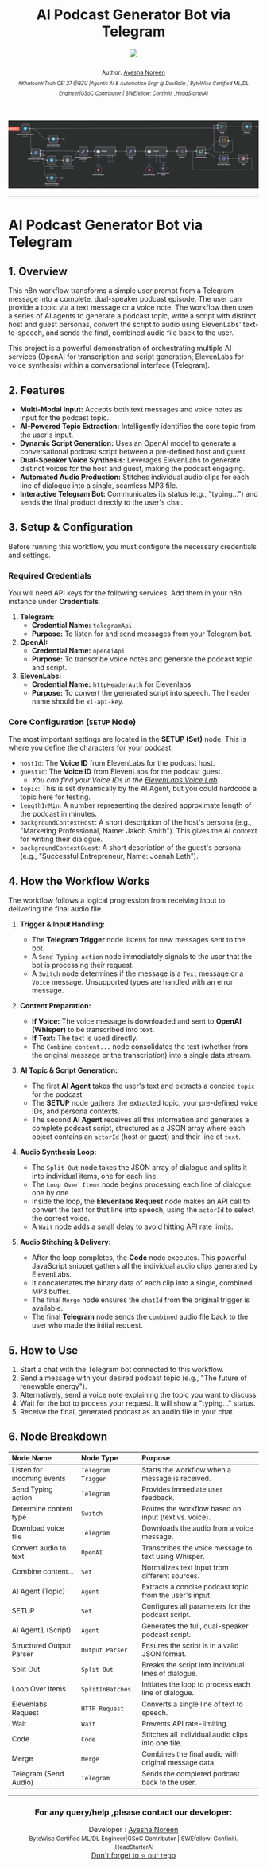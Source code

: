 <div align="center">
  <h1>AI Podcast Generator Bot via Telegram</h1>
  <a class="header-badge" target="_blank" href="https://www.linkedin.com/in/khatoonintech/">
  <img src="https://img.shields.io/badge/style--5eba00.svg?label=LinkedIn&logo=linkedin&style=social">
  </a>
  

<sub>Author:
<a href="https://www.linkedin.com/in/Khatoonintech/" target="_blank">Ayesha Noreen</a><br>
<small> <i>#KhatoonInTech CE' 27 @BZU |Agentic AI & Automation Engr @ DevRolin | ByteWise Certified ML/DL Engineer|GSoC Contributor | SWEfellow: Confiniti. ,HeadStarterAI</i> </small>
</sub>
<br>
<br>
<br>

 ![portal ](../Podcast%20Generation%20Agent/workflow.png)

</div>

---

# AI Podcast Generator Bot via Telegram

## 1. Overview

This n8n workflow transforms a simple user prompt from a Telegram message into a complete, dual-speaker podcast episode. The user can provide a topic via a text message or a voice note. The workflow then uses a series of AI agents to generate a podcast topic, write a script with distinct host and guest personas, convert the script to audio using ElevenLabs' text-to-speech, and sends the final, combined audio file back to the user.

This project is a powerful demonstration of orchestrating multiple AI services (OpenAI for transcription and script generation, ElevenLabs for voice synthesis) within a conversational interface (Telegram).

## 2. Features

-   **Multi-Modal Input:** Accepts both text messages and voice notes as input for the podcast topic.
-   **AI-Powered Topic Extraction:** Intelligently identifies the core topic from the user's input.
-   **Dynamic Script Generation:** Uses an OpenAI model to generate a conversational podcast script between a pre-defined host and guest.
-   **Dual-Speaker Voice Synthesis:** Leverages ElevenLabs to generate distinct voices for the host and guest, making the podcast engaging.
-   **Automated Audio Production:** Stitches individual audio clips for each line of dialogue into a single, seamless MP3 file.
-   **Interactive Telegram Bot:** Communicates its status (e.g., "typing...") and sends the final product directly to the user's chat.

## 3. Setup & Configuration

Before running this workflow, you must configure the necessary credentials and settings.

### Required Credentials

You will need API keys for the following services. Add them in your n8n instance under **Credentials**.

1.  **Telegram:**
    -   **Credential Name:** `telegramApi`
    -   **Purpose:** To listen for and send messages from your Telegram bot.
2.  **OpenAI:**
    -   **Credential Name:** `openAiApi`
    -   **Purpose:** To transcribe voice notes and generate the podcast topic and script.
3.  **ElevenLabs:**
    -   **Credential Name:** `httpHeaderAuth` for Elevenlabs
    -   **Purpose:** To convert the generated script into speech. The header name should be `xi-api-key`.

### Core Configuration (`SETUP` Node)

The most important settings are located in the **SETUP (Set)** node. This is where you define the characters for your podcast.

-   `hostId`: The **Voice ID** from ElevenLabs for the podcast host.
-   `guestId`: The **Voice ID** from ElevenLabs for the podcast guest.
    -   *You can find your Voice IDs in the [ElevenLabs Voice Lab](https://elevenlabs.io/app/voice-lab).*
-   `topic`: This is set dynamically by the AI Agent, but you could hardcode a topic here for testing.
-   `lengthInMin`: A number representing the desired approximate length of the podcast in minutes.
-   `backgroundContextHost`: A short description of the host's persona (e.g., "Marketing Professional, Name: Jakob Smith"). This gives the AI context for writing their dialogue.
-   `backgroundContextGuest`: A short description of the guest's persona (e.g., "Successful Entrepreneur, Name: Joanah Leth").

## 4. How the Workflow Works

The workflow follows a logical progression from receiving input to delivering the final audio file.

1.  **Trigger & Input Handling:**
    -   The **Telegram Trigger** node listens for new messages sent to the bot.
    -   A `Send Typing action` node immediately signals to the user that the bot is processing their request.
    -   A `Switch` node determines if the message is a `Text` message or a `Voice` message. Unsupported types are handled with an error message.

2.  **Content Preparation:**
    -   **If Voice:** The voice message is downloaded and sent to **OpenAI (Whisper)** to be transcribed into text.
    -   **If Text:** The text is used directly.
    -   The `Combine content...` node consolidates the text (whether from the original message or the transcription) into a single data stream.

3.  **AI Topic & Script Generation:**
    -   The first **AI Agent** takes the user's text and extracts a concise `topic` for the podcast.
    -   The **SETUP** node gathers the extracted topic, your pre-defined voice IDs, and persona contexts.
    -   The second **AI Agent** receives all this information and generates a complete podcast script, structured as a JSON array where each object contains an `actorId` (host or guest) and their line of `text`.

4.  **Audio Synthesis Loop:**
    -   The `Split Out` node takes the JSON array of dialogue and splits it into individual items, one for each line.
    -   The `Loop Over Items` node begins processing each line of dialogue one by one.
    -   Inside the loop, the **Elevenlabs Request** node makes an API call to convert the text for that line into speech, using the `actorId` to select the correct voice.
    -   A `Wait` node adds a small delay to avoid hitting API rate limits.

5.  **Audio Stitching & Delivery:**
    -   After the loop completes, the **Code** node executes. This powerful JavaScript snippet gathers all the individual audio clips generated by ElevenLabs.
    -   It concatenates the binary data of each clip into a single, combined MP3 buffer.
    -   The final `Merge` node ensures the `chatId` from the original trigger is available.
    -   The final **Telegram** node sends the `combined` audio file back to the user who made the initial request.

## 5. How to Use

1.  Start a chat with the Telegram bot connected to this workflow.
2.  Send a message with your desired podcast topic (e.g., "The future of renewable energy").
3.  Alternatively, send a voice note explaining the topic you want to discuss.
4.  Wait for the bot to process your request. It will show a "typing..." status.
5.  Receive the final, generated podcast as an audio file in your chat.

## 6. Node Breakdown

| Node Name | Node Type | Purpose |
| :--- | :--- | :--- |
| Listen for incoming events | `Telegram Trigger` | Starts the workflow when a message is received. |
| Send Typing action | `Telegram` | Provides immediate user feedback. |
| Determine content type | `Switch` | Routes the workflow based on input (text vs. voice). |
| Download voice file | `Telegram` | Downloads the audio from a voice message. |
| Convert audio to text | `OpenAI` | Transcribes the voice message to text using Whisper. |
| Combine content... | `Set` | Normalizes text input from different sources. |
| AI Agent (Topic) | `Agent` | Extracts a concise podcast topic from the user's input. |
| SETUP | `Set` | Configures all parameters for the podcast script. |
| AI Agent1 (Script) | `Agent` | Generates the full, dual-speaker podcast script. |
| Structured Output Parser | `Output Parser` | Ensures the script is in a valid JSON format. |
| Split Out | `Split Out` | Breaks the script into individual lines of dialogue. |
| Loop Over Items | `SplitInBatches` | Initiates the loop to process each line of dialogue. |
| Elevenlabs Request | `HTTP Request` | Converts a single line of text to speech. |
| Wait | `Wait` | Prevents API rate-limiting. |
| Code | `Code` | Stitches all individual audio clips into one file. |
| Merge | `Merge` | Combines the final audio with original message data. |
| Telegram (Send Audio) | `Telegram` | Sends the completed podcast back to the user. |


---

<div align="center">
<h3>For any query/help ,please contact our developer:</h3>  
Developer : <a href="https://www.linkedin.com/in/Khatoonintech/" target="_blank">Ayesha Noreen</a><br>
   <small> ByteWise Certified ML/DL Engineer|GSoC Contributor | SWEfellow: Confiniti. ,HeadStarterAI </small>
<br> <a href="https://www.github.com/Khatoonintech/" target="_blank"> Don't forget to ⭐ our repo </a><br>


</div>
